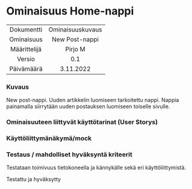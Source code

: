 # Ominaisuus Home-nappi

| | |
|:-:|:-:|
| Dokumentti | Ominaisuuskuvaus |
| Ominaisuus | New Post-nappi | 
| Määrittelijä | Pirjo M | 
| Versio | 0.1 |
| Päivämäärä | 3.11.2022 |

### Kuvaus

New post-nappi. Uuden artikkelin luomiseen tarkoitettu nappi.
Nappia painamalla siirrytään uuden postauksen luomiseen toiselle sivulle.

### Ominaisuuteen liittyvät käyttötarinat (User Storys)

### Käyttöliittymänäkymä/mock 

### Testaus / mahdolliset hyväksyntä kriteerit 

Testataan toimivuus tietokoneella ja kännykälle sekä eri käyttöliittymistä.

Testattu ja hyväksytty





